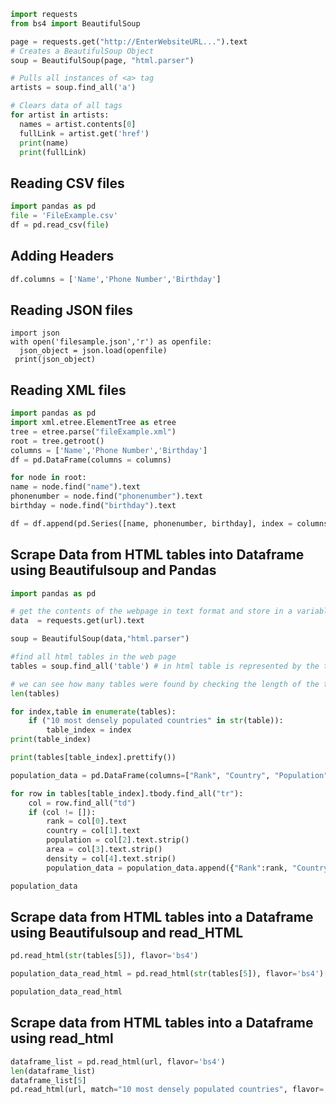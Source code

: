 ```python
import requests
from bs4 import BeautifulSoup

page = requests.get("http://EnterWebsiteURL...").text
# Creates a BeautifulSoup Object
soup = BeautifulSoup(page, "html.parser")

# Pulls all instances of <a> tag 
artists = soup.find_all('a')

# Clears data of all tags
for artist in artists:
  names = artist.contents[0]
  fullLink = artist.get('href')
  print(name)
  print(fullLink)
  ```
## Reading CSV files

```python
import pandas as pd
file = 'FileExample.csv'
df = pd.read_csv(file)
```

## Adding Headers 
```python 
df.columns = ['Name','Phone Number','Birthday']
```

## Reading JSON files

```pyhton
import json
with open('filesample.json','r') as openfile:
  json_object = json.load(openfile)
 print(json_object)
 ```
 
 ## Reading XML files
 ```python 
 import pandas as pd
 import xml.etree.ElementTree as etree
 tree = etree.parse("fileExample.xml")
 root = tree.getroot()
columns = ['Name','Phone Number','Birthday']
df = pd.DataFrame(columns = columns)

for node in root:
name = node.find("name").text
phonenumber = node.find("phonenumber").text
birthday = node.find("birthday").text

df = df.append(pd.Series([name, phonenumber, birthday], index = columns)... . ., ignore_index = True)
```

## Scrape Data from HTML tables into Dataframe using Beautifulsoup and Pandas
```python
import pandas as pd

# get the contents of the webpage in text format and store in a variable called data
data  = requests.get(url).text

soup = BeautifulSoup(data,"html.parser")

#find all html tables in the web page
tables = soup.find_all('table') # in html table is represented by the tag <table>

# we can see how many tables were found by checking the length of the tables list
len(tables)

for index,table in enumerate(tables):
    if ("10 most densely populated countries" in str(table)):
        table_index = index
print(table_index)

print(tables[table_index].prettify())

population_data = pd.DataFrame(columns=["Rank", "Country", "Population", "Area", "Density"])

for row in tables[table_index].tbody.find_all("tr"):
    col = row.find_all("td")
    if (col != []):
        rank = col[0].text
        country = col[1].text
        population = col[2].text.strip()
        area = col[3].text.strip()
        density = col[4].text.strip()
        population_data = population_data.append({"Rank":rank, "Country":country, "Population":population, "Area":area, "Density":density}, ignore_index=True)

population_data

```

## Scrape data from HTML tables into a Dataframe using Beautifulsoup and read_HTML
```python
pd.read_html(str(tables[5]), flavor='bs4')

population_data_read_html = pd.read_html(str(tables[5]), flavor='bs4')[0]

population_data_read_html
```

## Scrape data from HTML tables into a Dataframe using read_html
```python
dataframe_list = pd.read_html(url, flavor='bs4')
len(dataframe_list)
dataframe_list[5]
pd.read_html(url, match="10 most densely populated countries", flavor='bs4')[0]
```




